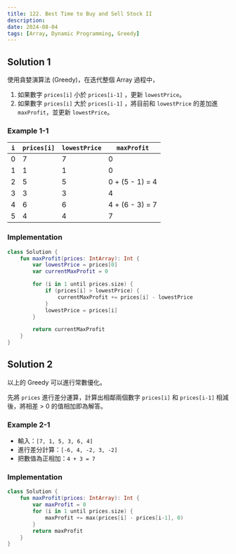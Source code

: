 ```yaml
---
title: 122. Best Time to Buy and Sell Stock II
description:
date: 2024-08-04
tags: [Array, Dynamic Programming, Greedy]
---
```


## Solution 1

使用貪婪演算法 (Greedy)，在迭代整個 Array 過程中，

1. 如果數字 `prices[i]` 小於 `prices[i-1]` ，更新 `lowestPrice`。
2. 如果數字 `prices[i]` 大於 `prices[i-1]` ，將目前和 `lowestPrice` 的差加進 `maxProfit`，並更新 `lowestPrice`。

### Example 1-1

| `i` | `prices[i]` | `lowestPrice` | `maxProfit` |
| --- | ----------- | ------------- | ----------- |
|   0 |           7 |             7 |           0 |
|   1 |           1 |             1 |           0 |
|   2 |           5 |             5 | 0 + (5 - 1) = 4 |
|   3 |           3 |             3 |           4 |
|   4 |           6 |             6 | 4 + (6 - 3) = 7 |
|   5 |           4 |             4 |           7 |

### Implementation

```kotlin
class Solution {
    fun maxProfit(prices: IntArray): Int {
        var lowestPrice = prices[0]
        var currentMaxProfit = 0

        for (i in 1 until prices.size) {
            if (prices[i] > lowestPrice) {
                currentMaxProfit += prices[i] - lowestPrice   
            }
            lowestPrice = prices[i]
        }

        return currentMaxProfit
    }
}
```

## Solution 2

以上的 Greedy 可以進行常數優化。

先將 `prices` 進行差分運算，計算出相鄰兩個數字 `prices[i]` 和 `prices[i-1]` 相減後，將相差 > 0 的值相加即為解答。

### Example 2-1

- 輸入：`[7, 1, 5, 3, 6, 4]`
- 進行差分計算：`[-6, 4, -2, 3, -2]`
- 把數值為正相加：`4 + 3 = 7`

### Implementation

```kotlin
class Solution {
    fun maxProfit(prices: IntArray): Int {
        var maxProfit = 0
        for (i in 1 until prices.size) {
            maxProfit += max(prices[i] - prices[i-1], 0)
        }
        return maxProfit
    }
}
```
